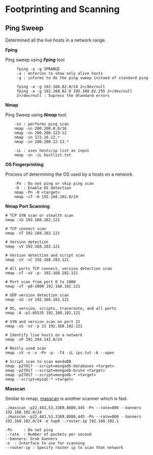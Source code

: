 # Footprinting and Scanning

## Ping Sweep
Determined all the live hosts in a network range.
	
**Fping**

Ping sweep using **_Fping_** tool

```
     fping -a -g IPRANGE
     -a : enforces to show only alive hosts
     -g : informs to do the ping sweep instaed of standard ping
```
```
     fping -a -g 192.168.82.0/24 2>/dev/null
     fping -a -g 192.168.82.0 192.168.82.255 2>/dev/null
     2>/dev/null : Supress the dtandard errors
```
 **Nmap**
 
Ping Sweep using **_Nmap_** tool.
 
```
    -sn : performs ping scan
    nmap -sn 200.200.0.0/16
    nmap -sn 200.200.123-12
    nmap -sn 172.16.12.*
    nmap -sn 200.200.12-13.*
```
```
    -iL : uses hosts/ip list as input
    nmap -sn -iL hostlist.txt
```
**OS Fingerprinting**

Process of determining the OS used by a hosts on a network.

```
    -Pn : Do not ping or skip ping scan
    -O  : Enable OS detection
    nmap -Pn -O <target>
    nmap -sT -O 192.168.102.0/24 
```

**Nmap Port Scanning**

```
# TCP SYN scan or stealth scan
nmap -sS 192.168.102.121

# TCP connect scan
nmap -sT 192.168.102.121

# Version detection
nmap -sV 192.168.102.121

# Version detection and script scan
nmap -sV -sC 192.168.102.121

# All ports TCP connect, version detection scan
nmap -sT -sV -p- 192.168.102.121

# Port scan from port 0 to 1000
nmap -sT -p0-1000 192.168.102.121

# UDP version detection scan
nmap -sU -sV 192.168.102.121

# OS, version, scripts, traceroute, and all ports
nmap -A -p1-65535 192.168.102.121

# SYN and version scan on port 21
nmap -sS -sV -p 21 192.168.102.121

# Identify live hosts on a network
nmap -sP 192.204.142.0/24

# Mostly used scan
nmap -sV -n -v -Pn -p- -T4 -iL ips.txt -A --open

# Script scan to scan mondoDB
nmap -p27017 --script=mongodb-databases <target>
nmap -p27017 --script=mongodb-brute <target>
nmap -p27017 --script=mongodb-* <target>
nmap --script=mysql-* <target>
```

**Masscan**

Similar to nmap, [masscan](https://github.com/robertdavidgraham/masscan) is another scanner which is fast.

```
./masscan -p22,443,53,3389,8080,445 -Pn --rate=800 --banners 192.168.102.0/24
./masscan -p22,443,53,3389,8080,445 -Pn --rate=800 --banners 192.168.102.0/24 -e tap0 --router-ip 192.168.102.1

-Pn 	: Do not ping
--rate	: Number of packets per second
--banners: Grab banners
-e	: Interface to use for scanning
--router-ip : Specify router ip to scan that network
```
